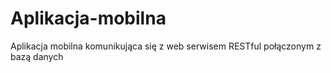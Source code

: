 # Aplikacja-mobilna
Aplikacja  mobilna  komunikująca się z web serwisem  RESTful połączonym z bazą danych
